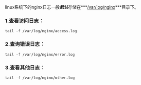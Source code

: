 linux系统下的nginx日志一般***默认***存储在***<u>/var/log/nginx</u>***目录下。

### 1.查看访问日志：

```shell
tail -f /var/log/nginx/access.log
```

### 2.查询错误日志：

```shell
tail -f /var/log/nginx/error.log
```

### 3.查看其他日志：

```shell
tail -f /var/log/nginx/other.log
```

